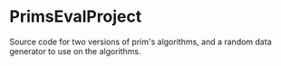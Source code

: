 PrimsEvalProject
================

Source code for two versions of prim's algorithms, and a random data generator to use on the algorithms.
